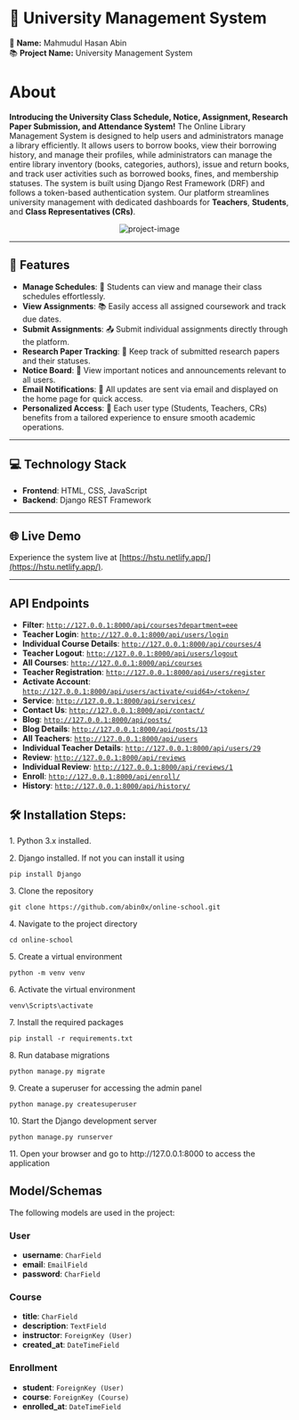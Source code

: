# 🌟 University Management System

👤 **Name:** Mahmudul Hasan Abin  
📚 **Project Name:** University Management System
#  About

**Introducing the University Class Schedule, Notice, Assignment, Research Paper Submission, and Attendance System!**
The Online Library Management System is designed to help users and administrators manage a library efficiently. It allows users to borrow books, view their borrowing history, and manage their profiles, while administrators can manage the entire library inventory (books, categories, authors), issue and return books, and track user activities such as borrowed books, fines, and membership statuses. The system is built using Django Rest Framework (DRF) and follows a token-based authentication system.
Our platform streamlines university management with dedicated dashboards for **Teachers**, **Students**, and **Class Representatives (CRs)**. 

<p align="center"><img src="https://i.ibb.co.com/qMhcXzP/all-devices-black.png" alt="project-image"></p>

---

## 🚀 Features

- **Manage Schedules**: 📅 Students can view and manage their class schedules effortlessly.
- **View Assignments**: 📚 Easily access all assigned coursework and track due dates.
- **Submit Assignments**: 📤 Submit individual assignments directly through the platform.
- **Research Paper Tracking**: 📑 Keep track of submitted research papers and their statuses.
- **Notice Board**: 📣 View important notices and announcements relevant to all users.
- **Email Notifications**: 📧 All updates are sent via email and displayed on the home page for quick access.
- **Personalized Access**: 👥 Each user type (Students, Teachers, CRs) benefits from a tailored experience to ensure smooth academic operations.

---

## 💻 Technology Stack

- **Frontend**: HTML, CSS, JavaScript
- **Backend**: Django REST Framework

---

## 🌐 Live Demo

Experience the system live at [https://hstu.netlify.app/](https://hstu.netlify.app/).

---

## API Endpoints

- **Filter**: [`http://127.0.0.1:8000/api/courses?department=eee`](http://127.0.0.1:8000/api/courses?department=eee)
- **Teacher Login**: [`http://127.0.0.1:8000/api/users/login`](http://127.0.0.1:8000/api/users/login)
- **Individual Course Details**: [`http://127.0.0.1:8000/api/courses/4`](http://127.0.0.1:8000/api/courses/4)
- **Teacher Logout**: [`http://127.0.0.1:8000/api/users/logout`](http://127.0.0.1:8000/api/users/logout)
- **All Courses**: [`http://127.0.0.1:8000/api/courses`](http://127.0.0.1:8000/api/courses)
- **Teacher Registration**: [`http://127.0.0.1:8000/api/users/register`](http://127.0.0.1:8000/api/users/register)
- **Activate Account**: [`http://127.0.0.1:8000/api/users/activate/<uid64>/<token>/`](http://127.0.0.1:8000/api/users/activate/<uid64>/<token>/)
- **Service**: [`http://127.0.0.1:8000/api/services/`](http://127.0.0.1:8000/api/services/)
- **Contact Us**: [`http://127.0.0.1:8000/api/contact/`](http://127.0.0.1:8000/api/contact/)
- **Blog**: [`http://127.0.0.1:8000/api/posts/`](http://127.0.0.1:8000/api/posts/)
- **Blog Details**: [`http://127.0.0.1:8000/api/posts/13`](http://127.0.0.1:8000/api/posts/13)
- **All Teachers**: [`http://127.0.0.1:8000/api/users`](http://127.0.0.1:8000/api/users)
- **Individual Teacher Details**: [`http://127.0.0.1:8000/api/users/29`](http://127.0.0.1:8000/api/users/29)
- **Review**: [`http://127.0.0.1:8000/api/reviews`](http://127.0.0.1:8000/api/reviews)
- **Individual Review**: [`http://127.0.0.1:8000/api/reviews/1`](http://127.0.0.1:8000/api/reviews/1)
- **Enroll**: [`http://127.0.0.1:8000/api/enroll/`](http://127.0.0.1:8000/api/enroll/)
- **History**: [`http://127.0.0.1:8000/api/history/`](http://127.0.0.1:8000/api/history/)



<h2>🛠️ Installation Steps:</h2>

<p>1. Python 3.x installed.</p>

<p>2. Django installed. If not you can install it using</p>

```
pip install Django
```

<p>3. Clone the repository</p>

```
git clone https://github.com/abin0x/online-school.git
```

<p>4. Navigate to the project directory</p>

```
cd online-school
```

<p>5. Create a virtual environment</p>

```
python -m venv venv
```

<p>6. Activate the virtual environment</p>

```
venv\Scripts\activate
```

<p>7. Install the required packages</p>

```
pip install -r requirements.txt
```

<p>8. Run database migrations</p>

```
python manage.py migrate
```

<p>9. Create a superuser for accessing the admin panel</p>

```
python manage.py createsuperuser
```

<p>10. Start the Django development server</p>

```
python manage.py runserver
```

<p>11. Open your browser and go to http://127.0.0.1:8000 to access the application</p>




## Model/Schemas

The following models are used in the project:

### User
- **username**: `CharField`
- **email**: `EmailField`
- **password**: `CharField`

### Course
- **title**: `CharField`
- **description**: `TextField`
- **instructor**: `ForeignKey (User)`
- **created_at**: `DateTimeField`

### Enrollment
- **student**: `ForeignKey (User)`
- **course**: `ForeignKey (Course)`
- **enrolled_at**: `DateTimeField`

